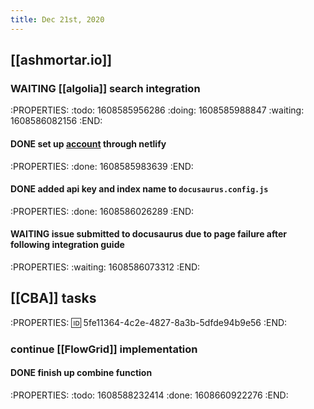 ```yaml
---
title: Dec 21st, 2020
---
```


## [[ashmortar.io]]
### WAITING [[algolia]] search integration
:PROPERTIES:
:todo: 1608585956286
:doing: 1608585988847
:waiting: 1608586082156
:END:
#### DONE set up [account](https://www.algolia.com/apps/8360ZGF9S6/dashboard) through netlify
:PROPERTIES:
:done: 1608585983639
:END:
#### DONE added api key and index name to `docusaurus.config.js`
:PROPERTIES:
:done: 1608586026289
:END:
#### WAITING issue submitted to docusaurus due to page failure after following integration guide
:PROPERTIES:
:waiting: 1608586073312
:END:
## [[CBA]] tasks
:PROPERTIES:
:id: 5fe11364-4c2e-4827-8a3b-5dfde94b9e56
:END:
### continue [[FlowGrid]] implementation
#### DONE finish up combine function
:PROPERTIES:
:todo: 1608588232414
:done: 1608660922276
:END:
####
